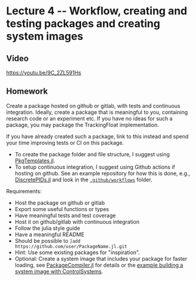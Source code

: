 # Lecture 4 -- Workflow, creating and testing packages and creating system images

## Video
https://youtu.be/9C_2ZL591Hs


## Homework
Create a package hosted on github or gitlab, with tests and continuous integration. Ideally, create a package that is meaningful to you, containing research code or an experiment etc. If you have no ideas for such a package, you may package the TrackingFloat implementation.

If you have already created such a package, link to this instead and spend your time improving tests or CI on this package.

- To create the package folder and file structure, I suggest using [PkgTemplates.jl](https://github.com/invenia/PkgTemplates.jl).
- To setup continuous integration, I suggest using Github actions if hosting on github. See an example repository for how this is done, e.g., [DiscretePIDs.jl](https://github.com/JuliaControl/DiscretePIDs.jl) and look in the [`.github/workflows`](https://github.com/JuliaControl/DiscretePIDs.jl/tree/main/.github/workflows) folder.


Requirements:
- Host the package on github or gitlab
- Export some useful functions or types
- Have meaningful tests and test coverage
- Host it on github/gitlab with continuous integration
- Follow the julia style guide
- Have a meaningful README
- Should be possible to `]add https://github.com/user/PackageName.jl.git`
- Hint: Use some existing packages for "inspiration".
- Optional: Create a system image that includes your package for faster loading, see [PackageCompiler.jl](https://github.com/JuliaLang/PackageCompiler.jl) for details or the [example building a system image with ControlSystems](https://juliacontrol.github.io/ControlSystems.jl/latest/man/differences/#Precompilation-for-faster-load-times).
